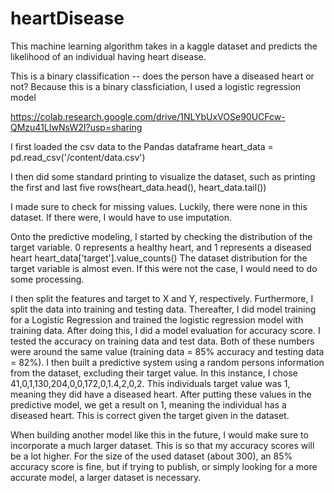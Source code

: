 # heartDisease

This machine learning algorithm takes in a kaggle dataset and predicts the likelihood of an individual having heart disease. 

This is a binary classification -- does the person have a diseased heart or not? Because this is a binary classficiation, I used a logistic regression model

https://colab.research.google.com/drive/1NLYbUxVOSe90UCFcw-QMzu41LIwNsW2I?usp=sharing

I first loaded the csv data to the Pandas dataframe
heart_data = pd.read_csv('/content/data.csv')

I then did some standard printing to visualize the dataset, such as printing the first and last five rows(heart_data.head(), heart_data.tail())

I made sure to check for missing values. Luckily, there were none in this dataset. If there were, I would have to use imputation.

Onto the predictive modeling, I started by checking the distribution of the target variable. 0 represents a healthy heart, and 1 represents a diseased heart
heart_data['target'].value_counts()
The dataset distribution for the target variable is almost even. If this were not the case, I would need to do some processing.

I then split the features and target to X and Y, respectively. Furthermore, I split the data into training and testing data. Thereafter, I did model training for a Logistic Regression and trained the logistic regression model with training data. After doing this, I did a model evaluation for accuracy score. I tested the accuracy on training data and test data. Both of these numbers were around the same value (training data = 85% accuracy and testing data = 82%). I then built a predictive system using a random persons information from the dataset, excluding their target value. In this instance, I chose 41,0,1,130,204,0,0,172,0,1.4,2,0,2. This individuals target value was 1, meaning they did have a diseased heart. After putting these values in the predictive model, we get a result on 1, meaning the individual has a diseased heart. This is correct given the target given in the dataset.

When building another model like this in the future, I would make sure to incorporate a much larger dataset. This is so that my accuracy scores will be a lot higher. For the size of the used dataset (about 300), an 85% accuracy score is fine, but if trying to publish, or simply looking for a more accurate model, a larger dataset is necessary. 
